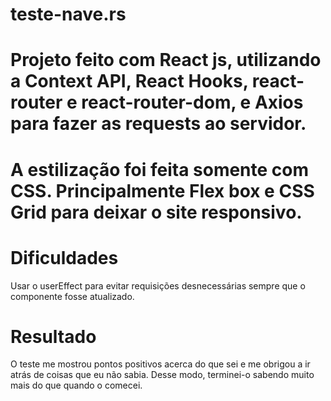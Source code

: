 # teste-nave.rs

# Projeto feito com React js, utilizando a Context API, React Hooks, react-router e react-router-dom, e Axios para fazer as requests ao servidor.

# A estilização foi feita somente com CSS. Principalmente Flex box e CSS Grid para deixar o site responsivo.

# Dificuldades

Usar o userEffect para evitar requisições desnecessárias sempre que o componente fosse atualizado.

# Resultado

O teste me mostrou pontos positivos acerca do que sei e me obrigou a ir atrás de coisas que eu não sabia. Desse modo, terminei-o sabendo muito mais do que quando o comecei.


